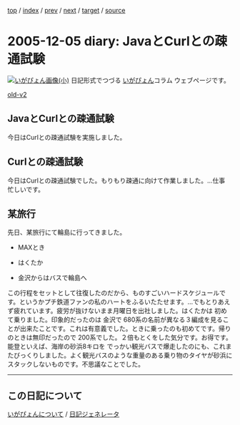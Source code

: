 [top](https://igapyon.github.io/diary/) 
 / [index](https://igapyon.github.io/diary/2005/index.html) 
 / [prev](https://igapyon.github.io/diary/2005/ig051203.html) 
 / [next](https://igapyon.github.io/diary/2005/ig051208.html) 
 / [target](https://igapyon.github.io/diary/2005/ig051205.html) 
 / [source](https://github.com/igapyon/diary/blob/gh-pages/2005/ig051205.html.src.md) 

2005-12-05 diary: JavaとCurlとの疎通試験
=====================================================================================================
[![いがぴょん画像(小)](https://igapyon.github.io/diary/images/iga200306s.jpg "いがぴょん")](https://igapyon.github.io/diary/memo/memoigapyon.html) 日記形式でつづる [いがぴょん](https://igapyon.github.io/diary/memo/memoigapyon.html)コラム ウェブページです。

[old-v2](ig051205-orig.html)

## JavaとCurlとの疎通試験

今日はCurlとの疎通試験を実施しました。


## Curlとの疎通試験

今日はCurlとの疎通試験でした。もりもり疎通に向けて作業しました。…仕事 忙しいです。

## 某旅行

先日、某旅行にて輪島に行ってきました。

* MAXとき
  
* はくたか
  
* 金沢からはバスで輪島へ

この行程をセットとして往復したのだから、ものすごいハードスケジュールです。というかプチ鉄道ファンの私のハートをふるいたたせます。…でもとりあえず疲れています。疲労が抜けないまま月曜日を出社しました。はくたかは 初めて乗りました。印象的だったのは 金沢で 680系の名前が異なる３編成を見ることが出来たことです。これは有意義でした。ときに乗ったのも初めてです。帰りのときは無印だったので 200系でした。２倍もとくをした気分です。お得です。能登といえば、海岸の砂浜8キロを でっかい観光バスで爆走したのにも、これまたびっくりしました。よく観光バスのような重量のある乗り物のタイヤが砂浜にスタックしないものです。不思議なことでした。

----------------------------------------------------------------------------------------------------

## この日記について
[いがぴょんについて](https://igapyon.github.io/diary/memo/memoigapyon.html) / [日記ジェネレータ](https://github.com/igapyon/igapyonv3)
